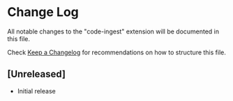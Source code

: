 # Change Log

All notable changes to the "code-ingest" extension will be documented in this file.

Check [Keep a Changelog](http://keepachangelog.com/) for recommendations on how to structure this file.

## [Unreleased]

- Initial release